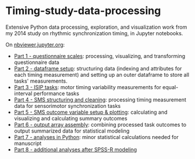 # Timing-study-data-processing
Extensive Python data processing, exploration, and visualization work from my 2014 study on rhythmic synchronization timing, in Jupyter notebooks.

On [nbviewer.jupyter.org](http://nbviewer.jupyter.org/github/coej/Timing-study-data-processing/):

* [Part 1 - questionnaire scales](http://nbviewer.jupyter.org/github/coej/Timing-study-data-processing/blob/master/Part%201%20-%20questionnaire%20scales%20-%202014-11.ipynb): processing, visualizing, and transforming questionnaire data
* [Part 2 - dataframe setup](http://nbviewer.jupyter.org/github/coej/Timing-study-data-processing/blob/master/Part%202%20-%20database%20construction%20-%202014-11.ipynb): structuring data (indexing and attributes for each timing measurement) and setting up an outer dataframe to store all tasks' measurements.
* [Part 3 - ISIP tasks](http://nbviewer.jupyter.org/github/coej/Timing-study-data-processing/blob/master/Part%203%20-%20ISIP%20tasks%20-%202014-11.ipynb): motor timing variability measurements for equal-interval performance tasks  
* [Part 4 - SMS structuring and cleaning](http://nbviewer.jupyter.org/github/coej/Timing-study-data-processing/blob/master/Part%204%20-%20SMS%20structuring%20and%20cleaning%20-%202014-11.ipynb): processing timing measurement data for sensorimotor synchronization tasks  
* [Part 5 - SMS outcome variable setup & plotting](http://nbviewer.jupyter.org/github/coej/Timing-study-data-processing/blob/master/Part%205%20-%20SMS%20outcome%20variable%20setup%20%26%20plotting%20-%202014-11.ipynb): calculating and visualizing and calculating summary outcomes  
* [Part 6 - output array assembly](http://nbviewer.jupyter.org/github/coej/Timing-study-data-processing/blob/master/Part%206%20-%20output%20array%20assembly%20-%202014-11.ipynb): combining processed task outcomes to output summarized data for statistical modeling  
* [Part 7 - analyses in Python](http://nbviewer.jupyter.org/github/coej/Timing-study-data-processing/blob/master/Part%207%20-%20analyses%20in%20python%20-%202014-11.ipynb): minor statistical calculations needed for manuscript    
* [Part 8 - additional analyses after SPSS-R modeling](http://nbviewer.jupyter.org/github/coej/Timing-study-data-processing/blob/master/Part%208%20-%20additional%20analyses%20after%20SPSS-R%20modeling%20-%202014-11.ipynb)

